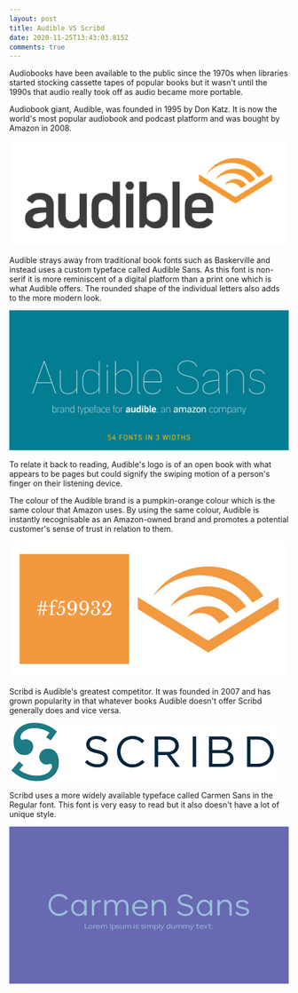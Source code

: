 ```yaml
---
layout: post
title: Audible VS Scribd
date: 2020-11-25T13:43:03.815Z
comments: true
---
```

Audiobooks have been available to the public since the 1970s when libraries started stocking cassette tapes of popular books but it wasn't until the 1990s that audio really took off as audio became more portable.

Audiobook giant, Audible, was founded in 1995 by Don Katz. It is now the world's most popular audiobook and podcast platform and was bought by Amazon in 2008.

![Audible](../uploads/screenshot-2020-11-25-at-16.36.49.png "Audible")

Audible strays away from traditional book fonts such as Baskerville and instead uses a custom typeface called Audible Sans. As this font is non-serif it is more reminiscent of a digital platform than a print one which is what Audible offers. The rounded shape of the individual letters also adds to the more modern look.

![Positype](../uploads/audible-sans-01.jpg "Positype")

To relate it back to reading, Audible's logo is of an open book with what appears to be pages but could signify the swiping motion of a person's finger on their listening device.

The colour of the Audible brand is a pumpkin-orange colour which is the same colour that Amazon uses. By using the same colour, Audible is instantly recognisable as an Amazon-owned brand and promotes a potential customer's sense of trust in relation to them.

![](../uploads/screenshot-2020-11-25-at-17.00.02.png)

Scribd is Audible's greatest competitor. It was founded in 2007 and has grown popularity in that whatever books Audible doesn't offer Scribd generally does and vice versa. 

![Scribd](../uploads/download.png "Scribd")

Scribd uses a more widely available typeface called Carmen Sans in the Regular font. This font is very easy to read but it also doesn't have a lot of unique style.

![Cufon Fonts](../uploads/carmen-sans-741x415-57a994f543.jpg "Cufon Fonts")